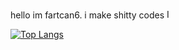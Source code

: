 hello im fartcan6. i make shitty codes <img src="https://github.com/fartcan6/fartcan6/assets/121769974/a6a400fb-e92a-4101-a6b4-809dc562e432" alt="Image" width="15">

[![Top Langs](https://github-readme-stats.vercel.app/api/top-langs/?username=fartcan6&show_icons=true&theme=gruvbox)](https://github.com/anuraghazra/github-readme-stats)
